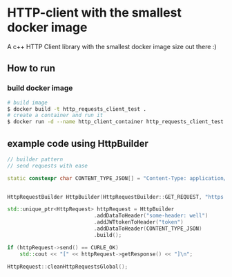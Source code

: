 # HTTP-client with the smallest docker image
A c++ HTTP Client library with the smallest docker image size out there :)

## How to run

### build docker image
```bash
# build image
$ docker build -t http_requests_client_test .
# create a container and run it
$ docker run -d --name http_client_container http_requests_client_test:latest
```

## example code using __HttpBuilder__
```c++
// builder pattern 
// send requests with ease 

static constexpr char CONTENT_TYPE_JSON[] = "Content-Type: application/json";


HttpRequestBuilder HttpBuilder(HttpRequestBuilder::GET_REQUEST, "https://abbas.requestcatcher.com/test");

std::unique_ptr<HttpRequest> httpRequest = HttpBuilder
                            .addDataToHeader("some-header: well")
                            .addJWTtokenToHeader("token")
                            .addDataToHeader(CONTENT_TYPE_JSON)
                            .build();

if (httpRequest->send() == CURLE_OK)
    std::cout << "[" << httpRequest->getResponse() << "]\n";

HttpRequest::cleanHttpRequestsGlobal();
```
